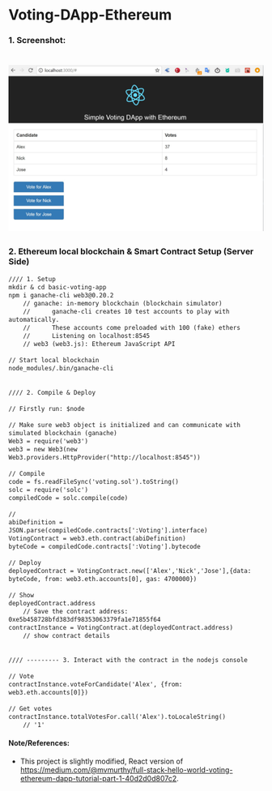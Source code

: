 # Voting-DApp-Ethereum

### 1. Screenshot:  
<h1>
  <img src="./src/screenshot.jpg" width="700">  
</h1>

### 2. Ethereum local blockchain & Smart Contract Setup (Server Side)

``` 
//// 1. Setup
mkdir & cd basic-voting-app  
npm i ganache-cli web3@0.20.2  
    // ganache: in-memory blockchain (blockchain simulator)  
    //      ganache-cli creates 10 test accounts to play with automatically. 
    //      These accounts come preloaded with 100 (fake) ethers
    //      Listening on localhost:8545
    // web3 (web3.js): Ethereum JavaScript API

// Start local blockchain
node_modules/.bin/ganache-cli 


//// 2. Compile & Deploy

// Firstly run: $node

// Make sure web3 object is initialized and can communicate with simulated blockchain (ganache)
Web3 = require('web3')
web3 = new Web3(new Web3.providers.HttpProvider("http://localhost:8545"))

// Compile
code = fs.readFileSync('voting.sol').toString()
solc = require('solc')
compiledCode = solc.compile(code)

// 
abiDefinition = JSON.parse(compiledCode.contracts[':Voting'].interface)
VotingContract = web3.eth.contract(abiDefinition)
byteCode = compiledCode.contracts[':Voting'].bytecode

// Deploy
deployedContract = VotingContract.new(['Alex','Nick','Jose'],{data: byteCode, from: web3.eth.accounts[0], gas: 4700000})

// Show
deployedContract.address    
    // Save the contract address: 0xe5b458728bfd383df98353063379fa1e71855f64
contractInstance = VotingContract.at(deployedContract.address)  
    // show contract details


//// --------- 3. Interact with the contract in the nodejs console

// Vote
contractInstance.voteForCandidate('Alex', {from: web3.eth.accounts[0]})

// Get votes
contractInstance.totalVotesFor.call('Alex').toLocaleString()
    // '1'

```


#### Note/References:  
- This project is slightly modified, React version of https://medium.com/@mvmurthy/full-stack-hello-world-voting-ethereum-dapp-tutorial-part-1-40d2d0d807c2.
